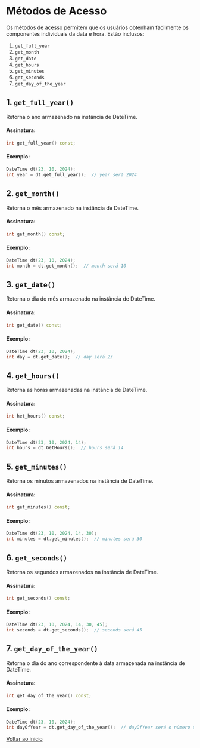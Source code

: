 # Métodos de Acesso

Os métodos de acesso permitem que os usuários obtenham facilmente os componentes individuais da data e hora. Estão inclusos:

1. `get_full_year`
2. `get_month`
3. `get_date`
4. `get_hours`
5. `get_minutes`
6. `get_seconds`
7. `get_day_of_the_year`

## 1. `get_full_year()`

Retorna o ano armazenado na instância de DateTime.

#### Assinatura:

```c++
int get_full_year() const;
```

#### Exemplo:

```c++
DateTime dt(23, 10, 2024);
int year = dt.get_full_year();  // year será 2024
```

## 2. `get_month()`

Retorna o mês armazenado na instância de DateTime.

#### Assinatura:

```c++
int get_month() const;
```

#### Exemplo:

```c++
DateTime dt(23, 10, 2024);
int month = dt.get_month();  // month será 10
```

## 3. `get_date()`

Retorna o dia do mês armazenado na instância de DateTime.

#### Assinatura:

```c++
int get_date() const;
```

#### Exemplo:

```c++
DateTime dt(23, 10, 2024);
int day = dt.get_date();  // day será 23
```

## 4. `get_hours()`

Retorna as horas armazenadas na instância de DateTime.

#### Assinatura:

```c++
int het_hours() const;
```

#### Exemplo:

```c++
DateTime dt(23, 10, 2024, 14);
int hours = dt.GetHours();  // hours será 14
```

## 5. `get_minutes()`

Retorna os minutos armazenados na instância de DateTime.

#### Assinatura:

```c++
int get_minutes() const;
```

#### Exemplo:

```c++
DateTime dt(23, 10, 2024, 14, 30);
int minutes = dt.get_minutes();  // minutes será 30
```

## 6. `get_seconds()`

Retorna os segundos armazenados na instância de DateTime.

#### Assinatura:

```c++
int get_seconds() const;
```

#### Exemplo:

```c++
DateTime dt(23, 10, 2024, 14, 30, 45);
int seconds = dt.get_seconds();  // seconds será 45
```

## 7. `get_day_of_the_year()`

Retorna o dia do ano correspondente à data armazenada na instância de DateTime.

#### Assinatura:

```c++
int get_day_of_the_year() const;
```

#### Exemplo:

```c++
DateTime dt(23, 10, 2024);
int dayOfYear = dt.get_day_of_the_year();  // dayOfYear será o número do dia no ano
```

<a href="index.md">Voltar ao início</a>